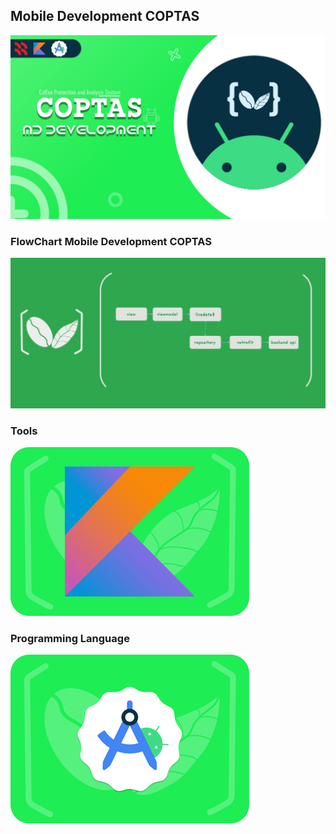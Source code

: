 ## Mobile Development COPTAS
![Image 1](mobiledevelopment.jpeg)
### FlowChart Mobile Development COPTAS
![Image 1](flowchartMD.jpeg)

### Tools
![Image 3](kotlin.png)

### Programming Language
![Image 3](androidstudio.png)

